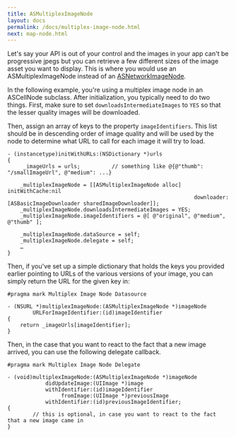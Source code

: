 ```yaml
---
title: ASMultiplexImageNode
layout: docs
permalink: /docs/multiplex-image-node.html
next: map-node.html
---
```


Let's say your API is out of your control and the images in your app can't be progressive jpegs but you can retrieve a few different sizes of the image asset you want to display. This is where you would use an ASMultiplexImageNode instead of an <a href = "/docs/network-image-node.html">ASNetworkImageNode</a>.

In the following example, you're using a multiplex image node in an ASCellNode subclass.  After initialization, you typically need to do two things.  First, make sure to set <code>downloadsIntermediateImages</code> to <code>YES</code> so that the lesser quality images will be downloaded.  

Then, assign an array of keys to the property <code>imageIdentifiers</code>.  This list should be in descending order of image quality and will be used by the node to determine what URL to call for each image it will try to load.

```
- (instancetype)initWithURLs:(NSDictionary *)urls
{
     _imageUrls = urls;          // something like @{@"thumb": "/smallImageUrl", @"medium": ...}

    _multiplexImageNode = [[ASMultiplexImageNode alloc] initWithCache:nil 
    													   downloader:[ASBasicImageDownloader sharedImageDownloader]];
    _multiplexImageNode.downloadsIntermediateImages = YES;
    _multiplexImageNode.imageIdentifiers = @[ @"original", @"medium", @"thumb" ];

    _multiplexImageNode.dataSource = self;
    _multiplexImageNode.delegate = self;
	…
}
```

Then, if you've set up a simple dictionary that holds the keys you provided earlier pointing to URLs of the various versions of your image, you can simply return the URL for the given key in:

```
#pragma mark Multiplex Image Node Datasource

- (NSURL *)multiplexImageNode:(ASMultiplexImageNode *)imageNode 
        URLForImageIdentifier:(id)imageIdentifier
{
    return _imageUrls[imageIdentifier];
}
```

Then, in the case that you want to react to the fact that a new image arrived, you can use the following delegate callback.

```
#pragma mark Multiplex Image Node Delegate

- (void)multiplexImageNode:(ASMultiplexImageNode *)imageNode 
            didUpdateImage:(UIImage *)image 
            withIdentifier:(id)imageIdentifier 
                 fromImage:(UIImage *)previousImage 
            withIdentifier:(id)previousImageIdentifier;
{    
		// this is optional, in case you want to react to the fact that a new image came in
}
```